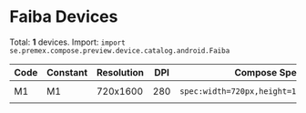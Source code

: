 # Faiba Devices

Total: **1** devices. Import: `import se.premex.compose.preview.device.catalog.android.Faiba`

| Code | Constant | Resolution | DPI | Compose Spec | Preview Usage |
|------|----------|------------|-----|-------------|---------------|
| M1 | M1 | 720x1600 | 280 | `spec:width=720px,height=1600px,dpi=280` | `@Preview(device = Faiba.M1)` |

<!-- Generated automatically. Do not edit manually. -->
